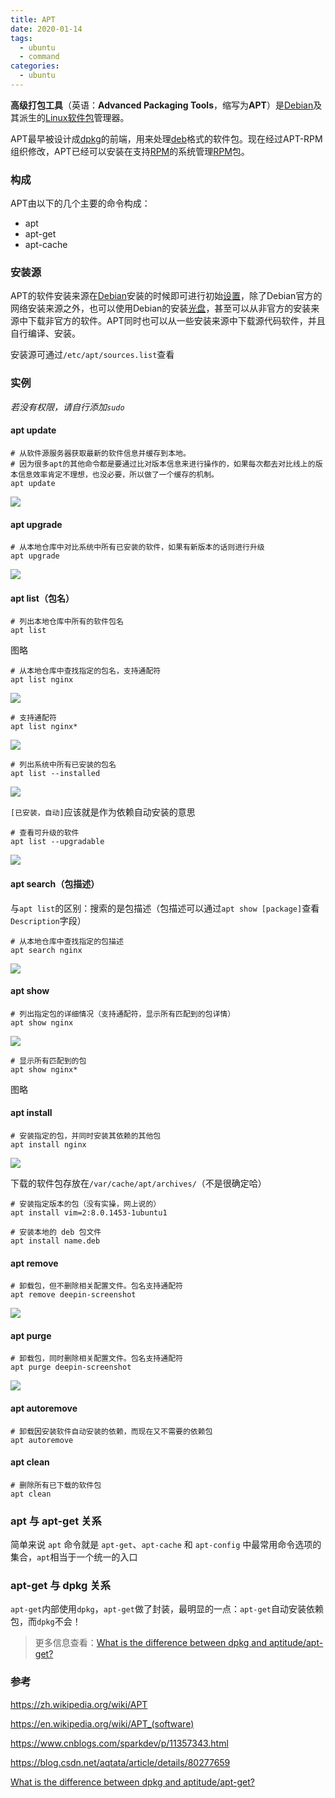 ```yaml
---
title: APT
date: 2020-01-14
tags:
  - ubuntu
  - command
categories:
  - ubuntu
---
```


**高级打包工具**（英语：**Advanced Packaging Tools**，缩写为**APT**）是[Debian](https://zh.wikipedia.org/wiki/Debian)及其派生的[Linux软件包](https://zh.wikipedia.org/wiki/软件包)管理器。

APT最早被设计成[dpkg](https://zh.wikipedia.org/wiki/Dpkg)的前端，用来处理[deb](https://zh.wikipedia.org/wiki/Deb)格式的软件包。现在经过APT-RPM组织修改，APT已经可以安装在支持[RPM](https://zh.wikipedia.org/wiki/RPM套件管理員)的系统管理[RPM](https://zh.wikipedia.org/wiki/RPM套件管理員)包。

### 构成

APT由以下的几个主要的命令构成：

* apt
* apt-get
* apt-cache

### 安装源

APT的软件安装来源在[Debian](https://zh.wikipedia.org/wiki/Debian)安装的时候即可进行初始[设置](https://zh.wikipedia.org/wiki/設置)，除了Debian官方的网络安装来源之外，也可以使用Debian的安装[光盘](https://zh.wikipedia.org/wiki/光碟)，甚至可以从非官方的安装来源中下载非官方的软件。APT同时也可以从一些安装来源中下载源代码软件，并且自行编译、安装。

安装源可通过`/etc/apt/sources.list`查看

### 实例

*若没有权限，请自行添加`sudo`*

#### apt update

```shell
# 从软件源服务器获取最新的软件信息并缓存到本地。
# 因为很多apt的其他命令都是要通过比对版本信息来进行操作的，如果每次都去对比线上的版本信息效率肯定不理想，也没必要，所以做了一个缓存的机制。
apt update
```

![](https://raw.githubusercontent.com/hzmming/myGraphBed/master/20200114155124.png)

#### apt upgrade

```shell
# 从本地仓库中对比系统中所有已安装的软件，如果有新版本的话则进行升级
apt upgrade
```

![](https://raw.githubusercontent.com/hzmming/myGraphBed/master/20200114155457.png)

#### apt list（包名）

```shell
# 列出本地仓库中所有的软件包名
apt list
```

图略

```shell
# 从本地仓库中查找指定的包名，支持通配符
apt list nginx
```

![](https://raw.githubusercontent.com/hzmming/myGraphBed/master/20200114160648.png)

```shell
# 支持通配符
apt list nginx*
```

![](https://raw.githubusercontent.com/hzmming/myGraphBed/master/20200114160809.png)

```shell
# 列出系统中所有已安装的包名
apt list --installed
```

![](https://raw.githubusercontent.com/hzmming/myGraphBed/master/20200114161105.png)

`[已安装，自动]`应该就是作为依赖自动安装的意思

```shell
# 查看可升级的软件
apt list --upgradable
```

![](https://raw.githubusercontent.com/hzmming/myGraphBed/master/20200114155333.png)

#### apt search（包描述）

与`apt list`的区别：搜索的是包描述（包描述可以通过`apt show [package]`查看`Description`字段）

```shell
# 从本地仓库中查找指定的包描述
apt search nginx
```

![](https://raw.githubusercontent.com/hzmming/myGraphBed/master/20200114161544.png)

#### apt show

```shell
# 列出指定包的详细情况（支持通配符，显示所有匹配到的包详情）
apt show nginx
```

![](https://raw.githubusercontent.com/hzmming/myGraphBed/master/20200114161825.png)

```shell
# 显示所有匹配到的包
apt show nginx*
```

图略

#### apt install

```shell
# 安装指定的包，并同时安装其依赖的其他包
apt install nginx
```

![](https://raw.githubusercontent.com/hzmming/myGraphBed/master/20200114162145.png)

下载的软件包存放在`/var/cache/apt/archives/`（不是很确定哈）

```shell
# 安装指定版本的包（没有实操，网上说的）
apt install vim=2:8.0.1453-1ubuntu1

# 安装本地的 deb 包文件
apt install name.deb
```

#### apt remove

```shell
# 卸载包，但不删除相关配置文件。包名支持通配符
apt remove deepin-screenshot
```

![](https://raw.githubusercontent.com/hzmming/myGraphBed/master/20200114162445.png)

#### apt purge

```shell
# 卸载包，同时删除相关配置文件。包名支持通配符
apt purge deepin-screenshot
```

![](https://raw.githubusercontent.com/hzmming/myGraphBed/master/20200114162806.png)

#### apt autoremove

```shell
# 卸载因安装软件自动安装的依赖，而现在又不需要的依赖包
apt autoremove
```

#### apt clean

```shell
# 删除所有已下载的软件包
apt clean
```



### apt 与 apt-get 关系

简单来说 `apt` 命令就是 `apt-get`、`apt-cache` 和 `apt-config` 中最常用命令选项的集合，`apt`相当于一个统一的入口

### apt-get 与 dpkg 关系

`apt-get`内部使用`dpkg`，`apt-get`做了封装，最明显的一点：`apt-get`自动安装依赖包，而`dpkg`不会！

> 更多信息查看：[What is the difference between dpkg and aptitude/apt-get?](https://askubuntu.com/questions/309113/what-is-the-difference-between-dpkg-and-aptitude-apt-get)

### 参考

https://zh.wikipedia.org/wiki/APT

https://en.wikipedia.org/wiki/APT_(software)

https://www.cnblogs.com/sparkdev/p/11357343.html

https://blog.csdn.net/aqtata/article/details/80277659

[What is the difference between dpkg and aptitude/apt-get?](https://askubuntu.com/questions/309113/what-is-the-difference-between-dpkg-and-aptitude-apt-get)

